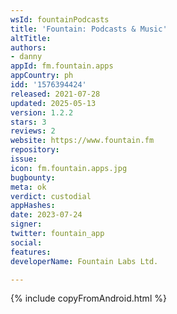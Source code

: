 ```yaml
---
wsId: fountainPodcasts
title: 'Fountain: Podcasts & Music'
altTitle: 
authors:
- danny
appId: fm.fountain.apps
appCountry: ph
idd: '1576394424'
released: 2021-07-28
updated: 2025-05-13
version: 1.2.2
stars: 3
reviews: 2
website: https://www.fountain.fm
repository: 
issue: 
icon: fm.fountain.apps.jpg
bugbounty: 
meta: ok
verdict: custodial
appHashes: 
date: 2023-07-24
signer: 
twitter: fountain_app
social: 
features: 
developerName: Fountain Labs Ltd.

---
```


{% include copyFromAndroid.html %}
